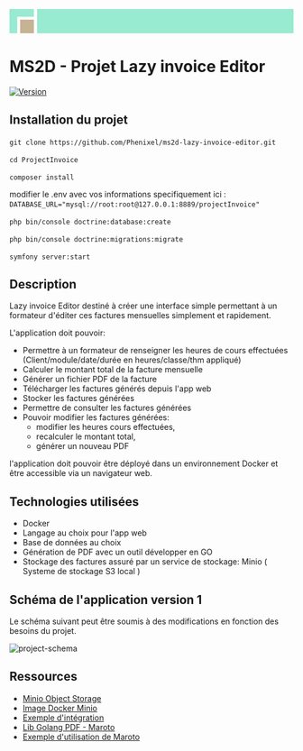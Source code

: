 ![separe](https://raw.githubusercontent.com/studoo-app/.github/main/profile/studoo-banner-logo.png)
# MS2D - Projet Lazy invoice Editor
[![Version](https://img.shields.io/badge/Version-2.0.0-blue)]()


## Installation du projet
```git clone https://github.com/Phenixel/ms2d-lazy-invoice-editor.git```

```cd ProjectInvoice```

```composer install```

modifier le .env avec vos informations specifiquement ici :
```DATABASE_URL="mysql://root:root@127.0.0.1:8889/projectInvoice"```

```php bin/console doctrine:database:create```

```php bin/console doctrine:migrations:migrate```

```symfony server:start```


## Description
Lazy invoice Editor destiné à créer une interface simple permettant à un formateur d'éditer ces factures 
mensuelles simplement et rapidement.

L'application doit pouvoir:

- Permettre à un formateur de renseigner les heures de cours effectuées (Client/module/date/durée en heures/classe/thm appliqué)
- Calculer le montant total de la facture mensuelle
- Générer un fichier PDF de la facture
- Télécharger les factures générés depuis l'app web
- Stocker les factures générées
- Permettre de consulter les factures générées
- Pouvoir modifier les factures générées:
  - modifier les heures cours effectuées,
  - recalculer le montant total,
  - générer un nouveau PDF

l'application doit pouvoir être déployé dans un environnement Docker et être accessible via un navigateur web.

## Technologies utilisées
- Docker
- Langage au choix pour l'app web
- Base de données au choix
- Génération de PDF avec un outil développer en GO
- Stockage des factures assuré par un service de stockage: Minio ( Systeme de stockage S3 local )

## Schéma de l'application version 1
Le schéma suivant peut être soumis à des modifications en fonction des besoins du projet.

![project-schema](project-schema.png)

## Ressources

- [Minio Object Storage](https://min.io/docs/minio/linux/developers/go/minio-go.html?ref=docs-redirect)
- [Image Docker Minio](https://hub.docker.com/r/minio/minio)
- [Exemple d'intégration](https://grafikart.fr/tutoriels/s3-minio-docker-2166)
- [Lib Golang PDF - Maroto](https://github.com/johnfercher/maroto)
- [Exemple d'utilisation de Maroto](https://divrhino.com/articles/create-pdf-document-with-go-maroto-gofakeit)
